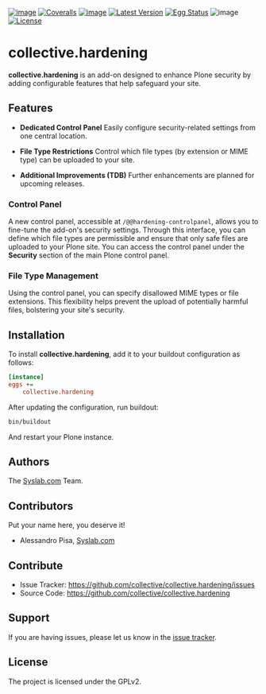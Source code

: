 [![image](https://github.com/collective/collective.hardening/actions/workflows/plone-package.yml/badge.svg)](https://github.com/collective/collective.hardening/actions/workflows/plone-package.yml)
[![Coveralls](https://coveralls.io/repos/github/collective/collective.hardening/badge.svg?branch=main)](https://coveralls.io/github/collective/collective.hardening?branch=main)
[![image](https://codecov.io/gh/collective/collective.hardening/branch/master/graph/badge.svg)](https://codecov.io/gh/collective/collective.hardening)
[![Latest Version](https://img.shields.io/pypi/v/collective.hardening.svg)](https://pypi.python.org/pypi/collective.hardening/)
[![Egg Status](https://img.shields.io/pypi/status/collective.hardening.svg)](https://pypi.python.org/pypi/collective.hardening)
![image](https://img.shields.io/pypi/pyversions/collective.hardening.svg?style=plastic%20%20%20:alt:%20Supported%20-%20Python%20Versions)
[![License](https://img.shields.io/pypi/l/collective.hardening.svg)](https://pypi.python.org/pypi/collective.hardening/)

# collective.hardening

**collective.hardening** is an add-on designed to enhance Plone security by adding configurable features that help safeguard your site.

## Features

- **Dedicated Control Panel** Easily configure security-related settings from one central location.

- **File Type Restrictions** Control which file types (by extension or MIME type) can be uploaded to your site.

- **Additional Improvements (TDB)** Further enhancements are planned for upcoming releases.

### Control Panel

A new control panel, accessible at `/@@hardening-controlpanel`, allows you to fine-tune the add-on's security settings.
Through this interface, you can define which file types are permissible and ensure that only safe files are uploaded to your Plone site.
You can access the control panel under the **Security** section of the main Plone control panel.

### File Type Management

Using the control panel, you can specify disallowed MIME types or file extensions. This flexibility helps prevent the upload of potentially harmful files, bolstering your site's security.

## Installation

To install **collective.hardening**, add it to your buildout configuration as follows:

```ini
[instance]
eggs +=
    collective.hardening
```

After updating the configuration, run buildout:

```bash
bin/buildout
```

And restart your Plone instance.

## Authors

The [Syslab.com](https://www.syslab.com) Team.

## Contributors

Put your name here, you deserve it!

- Alessandro Pisa, [Syslab.com](https://www.syslab.com)

## Contribute

- Issue Tracker: <https://github.com/collective/collective.hardening/issues>
- Source Code: <https://github.com/collective/collective.hardening>

## Support

If you are having issues, please let us know in the [issue tracker](https://github.com/collective/collective.hardening/issues).

## License

The project is licensed under the GPLv2.
